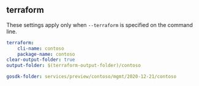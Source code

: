 
## terraform

These settings apply only when `--terraform` is specified on the command line.

``` yaml $(terraform)
terraform:
    cli-name: contoso
    package-name: contoso
clear-output-folder: true
output-folder: $(terraform-output-folder)/contoso
```

```yaml $(tag) == 'package-2020-12-21-preview' && $(terraform)
gosdk-folder: services/preview/contoso/mgmt/2020-12-21/contoso
```
